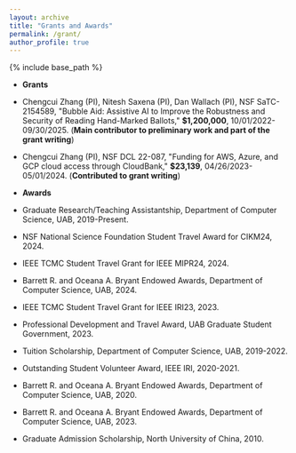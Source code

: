 ```yaml
---
layout: archive
title: "Grants and Awards"
permalink: /grant/
author_profile: true
---
```


{% include base_path %}

* **Grants**
<!-- ====== -->


  * Chengcui Zhang (PI), Nitesh Saxena (PI), Dan Wallach (PI), NSF SaTC-2154589, "Bubble Aid: Assistive AI to Improve the Robustness and Security of Reading Hand-Marked Ballots," **$1,200,000**, 10/01/2022-09/30/2025. (**Main contributor to preliminary work and part of the grant writing**)

  * Chengcui Zhang (PI), NSF DCL 22-087, "Funding for AWS, Azure, and GCP cloud access through CloudBank," **$23,139**, 04/26/2023-05/01/2024. (**Contributed to grant writing**)


* **Awards**
<!-- ====== -->

  * Graduate Research/Teaching Assistantship, Department of Computer Science, UAB, 2019-Present.

  * NSF National Science Foundation Student Travel Award for CIKM24, 2024.

  * IEEE TCMC Student Travel Grant for IEEE MIPR24, 2024.

  * Barrett R. and Oceana A. Bryant Endowed Awards, Department of Computer Science, UAB, 2024.

  * IEEE TCMC Student Travel Grant for IEEE IRI23, 2023.

  * Professional Development and Travel Award, UAB Graduate Student Government, 2023.

  * Tuition Scholarship, Department of Computer Science, UAB, 2019-2022.

  * Outstanding Student Volunteer Award, IEEE IRI, 2020-2021.

  * Barrett R. and Oceana A. Bryant Endowed Awards, Department of Computer Science, UAB, 2020.

  * Barrett R. and Oceana A. Bryant Endowed Awards, Department of Computer Science, UAB, 2023.

  * Graduate Admission Scholarship, North University of China, 2010.

